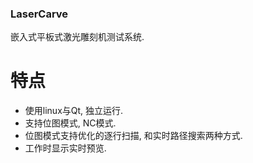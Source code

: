 ### LaserCarve
嵌入式平板式激光雕刻机测试系统.

# 特点
* 使用linux与Qt, 独立运行.
* 支持位图模式, NC模式.
* 位图模式支持优化的逐行扫描, 和实时路径搜索两种方式.
* 工作时显示实时预览.

